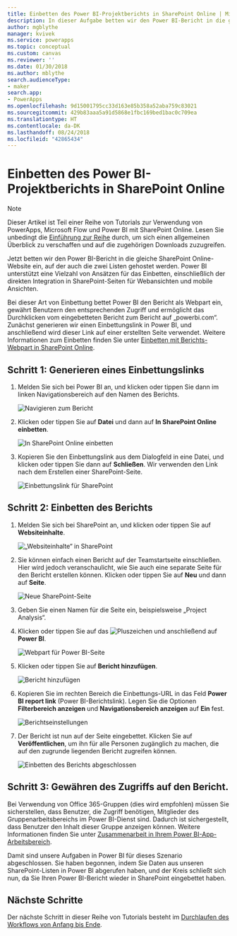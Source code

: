 ```yaml
---
title: Einbetten des Power BI-Projektberichts in SharePoint Online | Microsoft-Dokumentation
description: In dieser Aufgabe betten wir den Power BI-Bericht in die gleiche SharePoint Online-Website ein, auf der auch die zwei Listen gehostet werden.
author: mgblythe
manager: kvivek
ms.service: powerapps
ms.topic: conceptual
ms.custom: canvas
ms.reviewer: ''
ms.date: 01/30/2018
ms.author: mblythe
search.audienceType:
- maker
search.app:
- PowerApps
ms.openlocfilehash: 9d15001795cc33d163e85b358a52aba759c83021
ms.sourcegitcommit: 429b83aaa5a91d5868e1fbc169bed1bac0c709ea
ms.translationtype: HT
ms.contentlocale: da-DK
ms.lasthandoff: 08/24/2018
ms.locfileid: "42865434"
---
```

# <a name="embed-the-power-bi-project-report-in-sharepoint-online"></a>Einbetten des Power BI-Projektberichts in SharePoint Online
> [!NOTE]
> Dieser Artikel ist Teil einer Reihe von Tutorials zur Verwendung von PowerApps, Microsoft Flow und Power BI mit SharePoint Online. Lesen Sie unbedingt die [Einführung zur Reihe](sharepoint-scenario-intro.md) durch, um sich einen allgemeinen Überblick zu verschaffen und auf die zugehörigen Downloads zuzugreifen.

Jetzt betten wir den Power BI-Bericht in die gleiche SharePoint Online-Website ein, auf der auch die zwei Listen gehostet werden. Power BI unterstützt eine Vielzahl von Ansätzen für das Einbetten, einschließlich der direkten Integration in SharePoint-Seiten für Webansichten und mobile Ansichten.

Bei dieser Art von Einbettung bettet Power BI den Bericht als Webpart ein, gewährt Benutzern den entsprechenden Zugriff und ermöglicht das Durchklicken vom eingebetteten Bericht zum Bericht auf „powerbi.com“. Zunächst generieren wir einen Einbettungslink in Power BI, und anschließend wird dieser Link auf einer erstellten Seite verwendet. Weitere Informationen zum Einbetten finden Sie unter [Einbetten mit Berichts-Webpart in SharePoint Online](https://docs.microsoft.com/power-bi/service-embed-report-spo).

## <a name="step-1-generate-an-embed-link"></a>Schritt 1: Generieren eines Einbettungslinks
1. Melden Sie sich bei Power BI an, und klicken oder tippen Sie dann im linken Navigationsbereich auf den Namen des Berichts.
   
    ![Navigieren zum Bericht](./media/sharepoint-scenario-embed-report/08-01-01-reports.png)
2. Klicken oder tippen Sie auf **Datei** und dann auf **In SharePoint Online einbetten**.
   
    ![In SharePoint Online einbetten](./media/sharepoint-scenario-embed-report/08-01-02-embed-spo.png)
3. Kopieren Sie den Einbettungslink aus dem Dialogfeld in eine Datei, und klicken oder tippen Sie dann auf **Schließen**. Wir verwenden den Link nach dem Erstellen einer SharePoint-Seite.
   
    ![Einbettungslink für SharePoint](./media/sharepoint-scenario-embed-report/08-01-03-embed-url.png)

## <a name="step-2-embed-the-report"></a>Schritt 2: Einbetten des Berichts
1. Melden Sie sich bei SharePoint an, und klicken oder tippen Sie auf **Websiteinhalte**.
   
    ![„Websiteinhalte“ in SharePoint](./media/sharepoint-scenario-embed-report/08-01-04-site-contents.png)
2. Sie können einfach einen Bericht auf der Teamstartseite einschließen. Hier wird jedoch veranschaulicht, wie Sie auch eine separate Seite für den Bericht erstellen können. Klicken oder tippen Sie auf **Neu** und dann auf **Seite**.
   
    ![Neue SharePoint-Seite](./media/sharepoint-scenario-embed-report/08-01-05-new-page.png)
3. Geben Sie einen Namen für die Seite ein, beispielsweise „Project Analysis“.
4. Klicken oder tippen Sie auf das ![Pluszeichen](./media/sharepoint-scenario-embed-report/icon-plus.png) und anschließend auf **Power BI**.
   
    ![Webpart für Power BI-Seite](./media/sharepoint-scenario-embed-report/08-01-06-add-page-part.png)
5. Klicken oder tippen Sie auf **Bericht hinzufügen**.
   
    ![Bericht hinzufügen](./media/sharepoint-scenario-embed-report/08-01-07-add-report.png)
6. Kopieren Sie im rechten Bereich die Einbettungs-URL in das Feld **Power BI report link** (Power BI-Berichtslink). Legen Sie die Optionen **Filterbereich anzeigen** und **Navigationsbereich anzeigen** auf **Ein** fest.
   
    ![Berichtseinstellungen](./media/sharepoint-scenario-embed-report/08-01-08-report-settings.png)
7. Der Bericht ist nun auf der Seite eingebettet. Klicken Sie auf **Veröffentlichen**, um ihn für alle Personen zugänglich zu machen, die auf den zugrunde liegenden Bericht zugreifen können.
   
    ![Einbetten des Berichts abgeschlossen](./media/sharepoint-scenario-embed-report/08-01-09-report-complete.png)

## <a name="step-3-grant-access-to-the-report"></a>Schritt 3: Gewähren des Zugriffs auf den Bericht.
Bei Verwendung von Office 365-Gruppen (dies wird empfohlen) müssen Sie sicherstellen, dass Benutzer, die Zugriff benötigen, Mitglieder des Gruppenarbeitsbereichs im Power BI-Dienst sind. Dadurch ist sichergestellt, dass Benutzer den Inhalt dieser Gruppe anzeigen können. Weitere Informationen finden Sie unter [Zusammenarbeit in Ihrem Power BI-App-Arbeitsbereich](https://docs.microsoft.com/power-bi/service-collaborate-power-bi-workspace).

Damit sind unsere Aufgaben in Power BI für dieses Szenario abgeschlossen. Sie haben begonnen, indem Sie Daten aus unseren SharePoint-Listen in Power BI abgerufen haben, und der Kreis schließt sich nun, da Sie Ihren Power BI-Bericht wieder in SharePoint eingebettet haben.

## <a name="next-steps"></a>Nächste Schritte
Der nächste Schritt in dieser Reihe von Tutorials besteht im [Durchlaufen des Workflows von Anfang bis Ende](sharepoint-scenario-summary.md).

